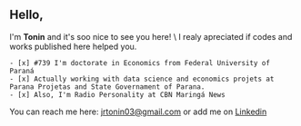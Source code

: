 ## Hello,

I'm **Tonin** and it's soo nice to see you here! \\
I realy apreciated if codes and works published here helped you.

```
- [x] #739 I'm doctorate in Economics from Federal University of Paraná
- [x] Actually working with data science and economics projets at Parana Projetas and State Governament of Parana.
- [x] Also, I'm Radio Personality at CBN Maringá News

```
You can reach me here: jrtonin03@gmail.com or add me on [Linkedin](https://www.linkedin.com/in/jrtonin/?locale=en_US)
